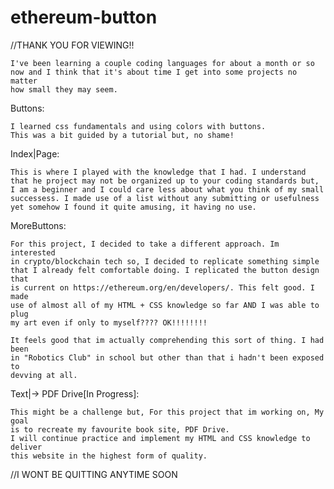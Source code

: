 # ethereum-button

//THANK YOU FOR VIEWING!!

    I've been learning a couple coding languages for about a month or so
    now and I think that it's about time I get into some projects no matter
    how small they may seem.

  Buttons:

    I learned css fundamentals and using colors with buttons.
    This was a bit guided by a tutorial but, no shame!

  Index|Page:

    This is where I played with the knowledge that I had. I understand
    that he project may not be organized up to your coding standards but, 
    I am a beginner and I could care less about what you think of my small
    successess. I made use of a list without any submitting or usefulness
    yet somehow I found it quite amusing, it having no use.

  MoreButtons:

    For this project, I decided to take a different approach. Im interested
    in crypto/blockchain tech so, I decided to replicate something simple 
    that I already felt comfortable doing. I replicated the button design that
    is current on https://ethereum.org/en/developers/. This felt good. I made
    use of almost all of my HTML + CSS knowledge so far AND I was able to plug
    my art even if only to myself???? OK!!!!!!!!

    It feels good that im actually comprehending this sort of thing. I had been
    in "Robotics Club" in school but other than that i hadn't been exposed to 
    devving at all. 

  Text|-> PDF Drive[In Progress]:

    This might be a challenge but, For this project that im working on, My goal 
    is to recreate my favourite book site, PDF Drive. 
    I will continue practice and implement my HTML and CSS knowledge to deliver 
    this website in the highest form of quality.

//I WONT BE QUITTING ANYTIME SOON



  <iwillbethecreatorof1000000futures>

        
    

  
